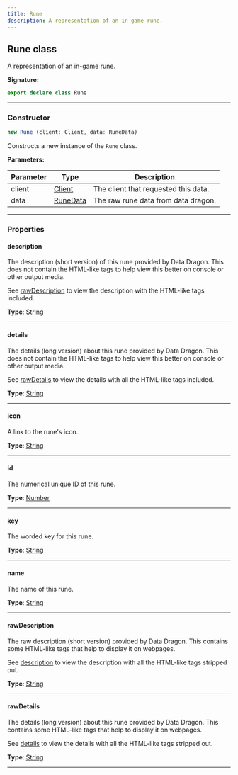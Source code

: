 ```yaml
---
title: Rune
description: A representation of an in-game rune.
---
```


## Rune class

A representation of an in-game rune.

**Signature:**

```ts
export declare class Rune 
```

---

### Constructor

```ts
new Rune (client: Client, data: RuneData)
```

Constructs a new instance of the `Rune` class.

**Parameters:**

| Parameter | Type | Description |
| --------- | ---- | ----------- |
| client | [Client](/api/Client.md) | The client that requested this data. |
| data | [RuneData](/api/RuneData.md) | The raw rune data from data dragon. |
---

### Properties

#### description

The description (short version) of this rune provided by Data Dragon. This does not contain the HTML-like tags to help view this better on console or other output media.


See [rawDescription](/shieldbow/api/Rune.md#rawDescription) to view the description with the HTML-like tags included.



**Type**: [String](https://developer.mozilla.org/en-US/docs/Web/JavaScript/Reference/Global_Objects/String)

---

#### details

The details (long version) about this rune provided by Data Dragon. This does not contain the HTML-like tags to help view this better on console or other output media.


See [rawDetails](/shieldbow/api/Rune.md#rawDetails) to view the details with all the HTML-like tags included.



**Type**: [String](https://developer.mozilla.org/en-US/docs/Web/JavaScript/Reference/Global_Objects/String)

---

#### icon

A link to the rune's icon.



**Type**: [String](https://developer.mozilla.org/en-US/docs/Web/JavaScript/Reference/Global_Objects/String)

---

#### id

The numerical unique ID of this rune.



**Type**: [Number](https://developer.mozilla.org/en-US/docs/Web/JavaScript/Reference/Global_Objects/Number)

---

#### key

The worded key for this rune.



**Type**: [String](https://developer.mozilla.org/en-US/docs/Web/JavaScript/Reference/Global_Objects/String)

---

#### name

The name of this rune.



**Type**: [String](https://developer.mozilla.org/en-US/docs/Web/JavaScript/Reference/Global_Objects/String)

---

#### rawDescription

The raw description (short version) provided by Data Dragon. This contains some HTML-like tags that help to display it on webpages.


See [description](/shieldbow/api/Rune.md#description) to view the description with all the HTML-like tags stripped out.



**Type**: [String](https://developer.mozilla.org/en-US/docs/Web/JavaScript/Reference/Global_Objects/String)

---

#### rawDetails

The details (long version) about this rune provided by Data Dragon. This contains some HTML-like tags that help to display it on webpages.


See [details](/shieldbow/api/Rune.md#details) to view the details with all the HTML-like tags stripped out.



**Type**: [String](https://developer.mozilla.org/en-US/docs/Web/JavaScript/Reference/Global_Objects/String)

---

